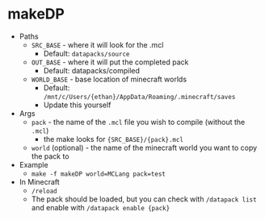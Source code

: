 # makeDP
 - Paths
   - `SRC_BASE` - where it will look for the .mcl
     - Default: `datapacks/source`
   - `OUT_BASE` - where it will put the completed pack
     - Default: datapacks/compiled
   - `WORLD_BASE` - base location of minecraft worlds
     - Default: `/mnt/c/Users/{ethan}/AppData/Roaming/.minecraft/saves`
     - Update this yourself
 - Args
   - `pack` - the name of the `.mcl` file you wish to compile (without the `.mcl`)
     - the make looks for `{SRC_BASE}/{pack}.mcl`
   - `world` (optional) - the name of the minecraft world you want to copy the pack to
 - Example
   - `make -f makeDP world=MCLang pack=test`
 - In Minecraft
   - `/reload`
   - The pack should be loaded, but you can check with `/datapack list` and enable with `/datapack enable {pack}`